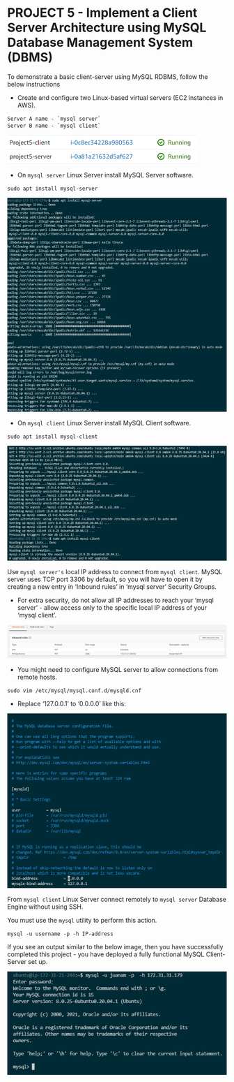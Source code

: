 # PROJECT 5 - Implement a Client Server Architecture using MySQL Database Management System (DBMS)      
To demonstrate a basic client-server using MySQL RDBMS, follow the below instructions
* Create and configure two Linux-based virtual servers (EC2 instances in AWS).
```
Server A name - `mysql server`
Server B name - `mysql client`
```
![instances](images/Project5/Project5-instances.png)
* On `mysql server` Linux Server install MySQL Server software.
```
sudo apt install mysql-server
```
![install mysql-server](images/Project5/Project5-mysqlserver.png)

* On `mysql client` Linux Server install MySQL Client software.
```
sudo apt install mysql-client
```
![install mysql-client](images/Project5/Project5-mysqlclient.png)

Use `mysql server's` local IP address to connect from `mysql client`. MySQL server uses TCP port 3306 by default, so you will have to open it by creating a new entry in ‘Inbound rules’ in ‘mysql server’ Security Groups. 

* For extra security, do not allow all IP addresses to reach your ‘mysql server’ - allow access only to the specific local IP address of your ‘mysql client’.

![inbound rules](images/Project5/Project5-inboundrules.png)

* You might need to configure MySQL server to allow connections from remote hosts.
```
sudo vim /etc/mysql/mysql.conf.d/mysqld.cnf 
```
* Replace ‘127.0.0.1’ to ‘0.0.0.0’ like this:

![server configure](images/Project5/Project5-serverconfig.png)

From `mysql client` Linux Server connect remotely to `mysql server` Database Engine without using SSH. 

You must use the `mysql` utility to perform this action.
```
mysql -u username -p -h IP-address
```
If you see an output similar to the below image, then you have successfully completed this project - you have deployed a fully functional MySQL Client-Server set up.

![server connect](images/Project5/Project5-serverconnect.png)